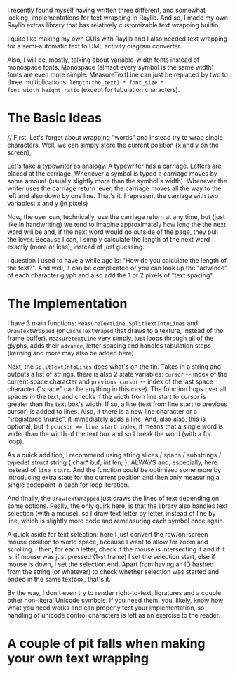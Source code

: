 I recently found myself having written three different, and somewhat lacking, implementations for text wrapping in Raylib.
And so, I made my own Raylib extras library that has relatively customizable text wrapping builtin. 

I quite like making my own GUIs with Raylib and I also needed text wrapping for a semi-automatic text to UML activity diagram converter.

Also, I will be, mostly, talking about variable-width fonts instead of monospace fonts. Monospace (almsot every symbol is the same width) fonts are even more simple: MeasureTextLine can just be replaced by two to three multiplications: `length(the_text) * font_size * font_width_height_ratio` (except for tabulation characters).

# The Basic Ideas

// First, Let's forget about wrapping "words" and instead try to wrap single characters. Well, we can simply store the current position (x and y on the screen), 

Let's take a typewriter as analogy. A typewriter has a carriage. Letters are placed at the carriage. Whenever a symbol is typed a carriage moves by some amount (usually slightly more than the symbol's width). Whenever the writer uses the carriage return lever, the carriage moves all the way to the left and also down by one line. That's it. I represent the carriage with two variables: x and y (in pixels)

Now, the user can, technically, use the carriage return at any time, but (just like in handwriting) we tend to imagine approximately how long the the next word will be and, if the next word would go outside of the page, they pull the lever. Because I can, I simply calculate the length of the next word exactly (more or less), instead of just guessing.

I question I used to have a while ago is: "How do you calculate the length of the text?". And well, it can be complicated or you can look up the "advance" of each character glyph and also add the 1 or 2 pixels of "text spacing".



# The Implementation

I have 3 main functions: `MeasureTextLine`, `SplitTextIntoLines` and `DrawTextWrapped` (or `CacheTextWraped` that draws to a texture, instead of the frame buffer). `MeasuretextLine` very simply, just loops through all of the glyphs, adds their `advance`, letter spacing and handles tabulation stops (kerning and more may also be added here). 

Next, the `SplitTextIntoLines` does what's on the tin. Takes in a string and outputs a list of strings. there is also 2 state variables: `cursor` -- index of the current space character and `previous cursor` -- index of the last space character ("space" can be anything in this case). The function hops over all spaces in the text, and checks if the width from line start to cursor is greater than the text box's width. If so, a line (text from line start to previous cursor) is added to lines. Also, if there is a new line character or a "\registered \nurse", it immediately adds a line. And, also also, this is optional, but if `pcursor == line start index`, it means that a single word is wider than the width of the text box and so I break the word (with a for loop).

As a quick addition, I recommend using string slices / spans / substrings / typedef struct string { char* buf; int len; }; ALWAYS and, especially, here instead of `line start`. And the function could be optimized some more by introducing extra state for the current position and then only measuring a single codepoint in each for loop iteration. 

And finally, the `DrawTextWrapped` just draws the lines of text depending on some options. Really, the only quirk here, is that the library also handles text selection (with a mouse), so I draw text letter by letter, instead of line by line, which is slightly more code and remeasuring each symbol once again. 



A quick aside for text selection: here I just convert the raw/on-screen mouse position to world space, because I want to allow for zoom and scrolling. I then, for each letter, check if the mouse is intersecting it and if it is: if mouse was just pressed (1-st frame) I set the selection start, else if mouse is down, I set the selection end. Apart from having an ID hashed from the string (or whatever) to check whether selection was started and ended in the same textbox, that's it.

By the way, I don't even try to render right-to-text, ligratures and a couple other non-literal Unicode symbols. If you need them, you, likely, know how what you need works and can properly test your implementation, so handling of unicode control characters is left as an exercise to the reader.

# A couple of pit falls when making your own text wrapping
